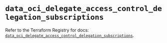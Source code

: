 # `data_oci_delegate_access_control_delegation_subscriptions`

Refer to the Terraform Registry for docs: [`data_oci_delegate_access_control_delegation_subscriptions`](https://registry.terraform.io/providers/oracle/oci/6.18.0/docs/data-sources/delegate_access_control_delegation_subscriptions).
